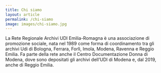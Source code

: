 ```yaml
---
title: Chi siamo
layout: article
permalink: /chi-siamo
image: images/chi-siamo.jpg
---
```


La Rete Regionale Archivi UDI Emilia-Romagna è una associazione di promozione sociale, nata nel 1989 come forma di coordinamento tra gli archivi Udi di Bologna, Ferrara, Forlì, Imola, Modena, Ravenna e Reggio Emilia. Fa parte della rete anche il Centro Documentazione Donna di Modena, dove sono depositati gli archivi dell’UDI di Modena e, dal 2019, anche di Reggio Emilia.
